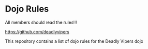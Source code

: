 Dojo Rules
==========

All members should read the rules!!!

https://github.com/deadlyvipers

This repository contains a list of dojo rules for the Deadly Vipers dojo

